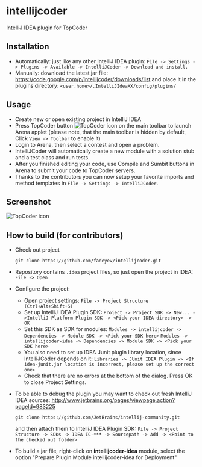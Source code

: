 intellijcoder
=============

IntelliJ IDEA plugin for TopCoder

Installation
-------------------------
* Automatically: just like any other IntelliJ IDEA plugin:
`File -> Settings -> Plugins -> Available -> IntelliJCoder -> Download and install.`
* Manually: download the latest jar file: https://code.google.com/p/intellijcoder/downloads/list and place it in the plugins directory:
`<user.home>/.IntelliJIdeaXX/config/plugins/`

Usage
-------------------------
* Create new or open existing project in IntelliJ IDEA
* Press TopCoder button ![TopCoder icon](https://raw.github.com/fadeyev/intellijcoder/master/intellijcoder-idea/src/intellijcoder/idea/topcoder-icon.gif) on the main toolbar to launch Arena applet
(please note, that the main toolbar is hidden by default, Click `View -> Toolbar` to enable it)
* Login to Arena, then select a contest and open a problem.
* IntelliJCoder will automatically create a new module with a solution stub and a test class and run tests.
* After you finished editing your code, use Compile and Sumbit buttons in Arena to submit your code to TopCoder servers.
* Thanks to the contributors you can now setup your favorite imports and method templates in `File -> Settings -> IntelliJCoder`.

Screenshot
-------------------------
![TopCoder icon](http://intellijcoder.googlecode.com/files/screenshot.png)

How to build (for contributors)
-------------------------
* Check out project

    ```
    git clone https://github.com/fadeyev/intellijcoder.git
    ```
* Repository contains `.idea` project files, so just open the project in IDEA:
`File -> Open`
* Configure the project:
    * Open project settings: `File -> Project Structure (Ctrl+Alt+Shift+S)`
    * Set up IntelliJ IDEA Plugin SDK:
    `Project -> Project SDK -> New... ->IntelliJ Platform Plugin SDK -> <Pick your IDEA directory> -> OK`
    * Set this SDK as SDK for modules:
    `Modules -> intellijcoder -> Dependencies -> Module SDK -> <Pick your SDK here>`
    `Modules -> intellijcoder-idea -> Dependencies -> Module SDK -> <Pick your SDK here>`
    * You also need to set up IDEA Junit plugin library location, since IntelliJCoder depends on it:
    `Libraries -> JUnit IDEA Plugin -> <If idea-junit.jar location is incorrect, please set up the correct one>`
    * Check that there are no errors at the bottom of the dialog. Press OK to close Project Settings.
* To be able to debug the plugin you may want to check out fresh IntelliJ IDEA sources: http://www.jetbrains.org/pages/viewpage.action?pageId=983225

    ```
    git clone https://github.com/JetBrains/intellij-community.git
    ```
    and then attach them to IntelliJ IDEA Plugin SDK:
`File -> Project Structure -> SDKs -> IDEA IC-*** -> Sourcepath -> Add -> <Point to the checked out folder>`
* To build a jar file, right-click on **intellijcoder-idea** module, select the option "Prepare Plugin Module intellijcoder-idea for Deployment"
